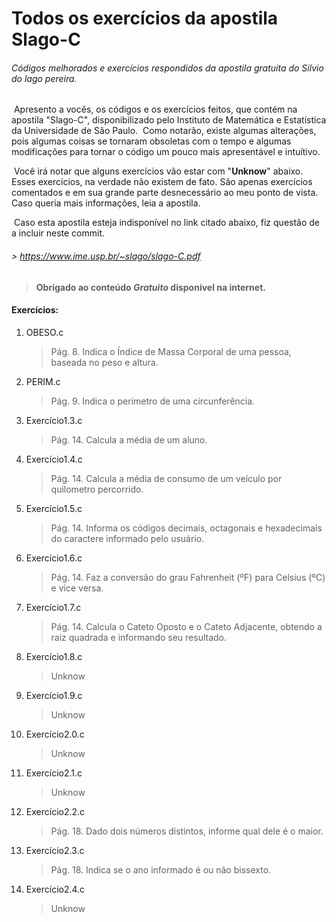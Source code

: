 # Todos os exercícios da apostila Slago-C

###### Códigos melhorados e exercícios respondidos da apostila gratuita do Silvio do lago pereira.

​		Apresento a vocês, os códigos e os exercícios feitos, que contém na apostila "Slago-C", disponibilizado pelo Instituto de Matemática e Estatística da Universidade de São Paulo. 
​		Como notarão, existe algumas alterações, pois algumas coisas se tornaram obsoletas com o tempo e algumas modificações para tornar o código um pouco mais apresentável e intuítivo.

​		Você irá notar que alguns exercícios vão estar com "**Unknow**" abaixo. Esses exercícios, na verdade não existem de fato. São apenas exercícios comentados e em sua grande parte desnecessário ao meu ponto de vista. Caso queria mais informações, leia a apostila.

​		Caso esta apostila esteja indisponível no link citado abaixo, fiz questão de a incluir neste commit.

###### > https://www.ime.usp.br/~slago/slago-C.pdf

> **Obrigado ao conteúdo _Gratuito_ disponivel na internet.**

#### Exercícios:

1. OBESO.c

   > Pág. 8. Indica o Índice de Massa Corporal de uma pessoa, baseada no peso e altura.

2. PERIM.c

   > Pág. 9. Indica o perímetro de uma circunferência.

3. Exercício1.3.c

   > Pág. 14. Calcula a média de um aluno.

4. Exercício1.4.c

   > Pág. 14. Calcula a média de consumo de um veículo por quilometro percorrido.

5. Exercício1.5.c

   > Pág. 14. Informa os códigos decimais, octagonais e hexadecimais do caractere informado pelo usuário.

6. Exercício1.6.c

   > Pág. 14. Faz a conversão do grau Fahrenheit (ºF) para Celsius (ºC) e vice versa.

7. Exercício1.7.c

   > Pág. 14. Calcula o Cateto Oposto e o  Cateto Adjacente, obtendo a raiz quadrada e informando seu resultado.

8. Exercício1.8.c

   > Unknow
   
9. Exercício1.9.c

   > Unknow

10. Exercício2.0.c

    > Unknow

11. Exercício2.1.c

    > Unknow

12. Exercício2.2.c

    > Pág. 18. Dado dois números distintos, informe qual dele é o maior.

13. Exercício2.3.c

    > Pág. 18. Indica se o ano informado é ou não bissexto.

14. Exercício2.4.c

    > Unknow